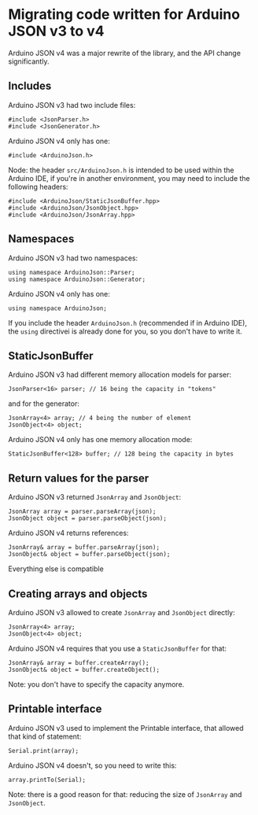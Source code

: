 Migrating code written for Arduino JSON v3 to v4
================================================

Arduino JSON v4 was a major rewrite of the library, and the API change significantly.

## Includes

Arduino JSON v3 had two include files:

    #include <JsonParser.h>
    #include <JsonGenerator.h>

Arduino JSON v4 only has one:

	#include <ArduinoJson.h>

Node: the header `src/ArduinoJson.h` is intended to be used within the Arduino IDE, if you're in another environment, you may need to include the following headers:

	#include <ArduinoJson/StaticJsonBuffer.hpp>
	#include <ArduinoJson/JsonObject.hpp>
	#include <ArduinoJson/JsonArray.hpp>

## Namespaces

Arduino JSON v3 had two namespaces:

	using namespace ArduinoJson::Parser;
	using namespace ArduinoJson::Generator;

Arduino JSON v4 only has one:

	using namespace ArduinoJson;

If you include the header `ArduinoJson.h` (recommended if in Arduino IDE), the `using` directivei is already done for you, so you don't have to write it.

## StaticJsonBuffer

Arduino JSON v3 had different memory allocation models for parser:

	JsonParser<16> parser; // 16 being the capacity in "tokens"

and for the generator:

	JsonArray<4> array; // 4 being the number of element
	JsonObject<4> object;

Arduino JSON v4 only has one memory allocation mode:

	StaticJsonBuffer<128> buffer; // 128 being the capacity in bytes

## Return values for the parser

Arduino JSON v3 returned `JsonArray` and `JsonObject`:

	JsonArray array = parser.parseArray(json);
	JsonObject object = parser.parseObject(json);

Arduino JSON v4 returns references:

	JsonArray& array = buffer.parseArray(json);
	JsonObject& object = buffer.parseObject(json);

Everything else is compatible

## Creating arrays and objects

Arduino JSON v3 allowed to create `JsonArray` and `JsonObject` directly:

	JsonArray<4> array;
	JsonObject<4> object;

Arduino JSON v4 requires that you use a `StaticJsonBuffer` for that:

	JsonArray& array = buffer.createArray();
	JsonObject& object = buffer.createObject();

Note: you don't have to specify the capacity anymore.

## Printable interface

Arduino JSON v3 used to implement the Printable interface, that allowed that kind of statement:

    Serial.print(array);

Arduino JSON v4 doesn't, so you need to write this:

	array.printTo(Serial);

Note: there is a good reason for that: reducing the size of `JsonArray` and `JsonObject`.
